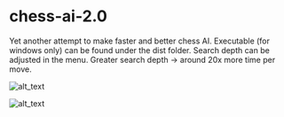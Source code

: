 # chess-ai-2.0
 Yet another attempt to make faster and better chess AI.
 Executable (for windows only) can be found under the dist folder.
 Search depth can be adjusted in the menu.
 Greater search depth -> around 20x more time per move.
 
 ![alt_text](https://i.ibb.co/wrgSxH5/Whats-App-Image-2022-05-18-at-1-39-18-PM.jpg)
 
 ![alt_text](https://i.ibb.co/jf1b0Jt/Whats-App-Image-2022-05-18-at-1-40-59-PM.jpg)
